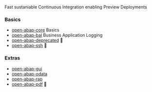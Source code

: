 Fast sustaniable Continuous Integration enabling Preview Deployments

### Basics
* [open-abap-core](https://github.com/open-abap/open-abap-core) Basics
* [open-abap-bal](https://github.com/open-abap/open-abap-bal) Business Application Logging
* [open-abap-deprecated](https://github.com/open-abap/open-abap-deprecated) 👷
* [open-abap-ssh](https://github.com/open-abap/open-abap-ssh) 👷

### Extras
* [open-abap-gui](https://github.com/open-abap/open-abap-gui)
* [open-abap-odata](https://github.com/open-abap/open-abap-odata)
* [open-abap-rap](https://github.com/open-abap/open-abap-rap)
* [open-abap-pdf](https://github.com/open-abap/open-abap-pdf) 👷
